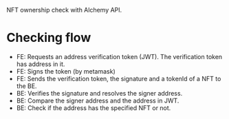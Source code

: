 NFT ownership check with Alchemy API.

# Checking flow
* FE: Requests an address verification token (JWT). The verification token has address in it.
* FE: Signs the token (by metamask)
* FE: Sends the verification token, the signature and a tokenId of a NFT to the BE.
* BE: Verifies the signature and resolves the signer address. 
* BE: Compare the signer address and the address in JWT.
* BE: Check if the address has the specified NFT or not. 
